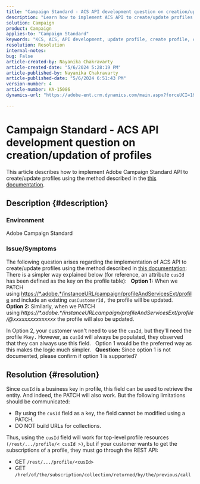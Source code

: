 ```yaml
---
title: "Campaign Standard - ACS API development question on creation/updation of profiles"
description: "Learn how to implement ACS API to create/update profiles using PATCH and cusId business key as described in the documentation."
solution: Campaign
product: Campaign
applies-to: "Campaign Standard"
keywords: "KCS, ACS, API development, update profile, create profile, campaign standard"
resolution: Resolution
internal-notes: 
bug: False
article-created-by: Nayanika Chakravarty
article-created-date: "5/6/2024 5:28:19 PM"
article-published-by: Nayanika Chakravarty
article-published-date: "5/6/2024 6:51:43 PM"
version-number: 4
article-number: KA-15086
dynamics-url: "https://adobe-ent.crm.dynamics.com/main.aspx?forceUCI=1&pagetype=entityrecord&etn=knowledgearticle&id=826c6205-ce0b-ef11-9f8a-6045bd0065b6"

---
```

# Campaign Standard - ACS API development question on creation/updation of profiles


This article describes how to implement Adobe Campaign Standard API to create/update profiles using the method described in the [this documentation](https://experienceleague.adobe.com/docs/campaign-standard/using/working-with-apis/managing-profiles/updating-profiles.html?lang=en).

## Description {#description}


### Environment

Adobe Campaign Standard

### Issue/Symptoms

The following question arises regarding the implementation of ACS API to create/update profiles using the method described in [this documentation](https://experienceleague.adobe.com/docs/campaign-standard/using/working-with-apis/managing-profiles/updating-profiles.html?lang=en):  
  
 There is a simpler way explained below (for reference, an attribute `cusId` has been defined as the key on the profile table):
  
<b>Option 1:</b> When we PATCH using [https://\*.adobe.\*/instanceURL/campaign/profileAndServicesExt/profile](https://na01.safelinks.protection.outlook.com/?url=https://mc.adobe.io/unilever-mkt-stage1/campaign/profileAndServicesExt/profile&amp;data=02%7c01%7c%7c7ae64aa57f294ebc9d7d08d4bd48ea2f%7cfa7b1b5a7b34438794aed2c178decee1%7c0%7c0%7c636341568263078022&amp;sdata=EVqAIvzLyFYiHf18eFGtnFm9ya/lLg2YfH5T3xer/9E%3D&amp;reserved=0) and include an existing `cusCustomerId,` the profile will be updated.
  
<b>Option 2: </b>Similarly, when we PATCH using *https://\*.adobe.\*/instanceURLcampaign/profileAndServicesExt/profile/@xxxxxxxxxxxxxxx* the profile will also be updated.

In Option 2, your customer won't need to use the `cusId`, but they'll need the profile `Pkey.` However, as `cusId` will always be populated, they observed that they can always use this field.
  
 Option 1 would be the preferred way as this makes the logic much simpler.
  
<b>Question:</b> Since option 1 is not documented, please confirm if option 1 is supported?


## Resolution {#resolution}


Since `cusId` is a business key in profile, this field can be used to retrieve the entity. And indeed, the PATCH will also work. But the following limitations should be communicated:

- By using the `cusId` field as a key, the field cannot be modified using a PATCH.
- DO NOT build URLs for collections.


Thus, using the `cusId` field will work for top-level profile resources `(/rest/.../profile/< cusId >)`<b>, </b>but if your customer wants to get the subscriptions of a profile, they must go through the REST API:

- GET `/rest/.../profile/<cusId>`
- GET `/href/of/the/subscription/collection/returned/by/the/previous/call`

